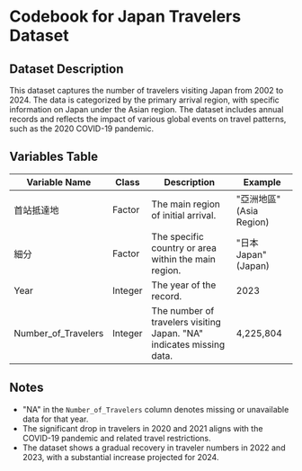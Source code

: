 # Codebook for Japan Travelers Dataset

## Dataset Description
This dataset captures the number of travelers visiting Japan from 2002 to 2024. The data is categorized by the primary arrival region, with specific information on Japan under the Asian region. The dataset includes annual records and reflects the impact of various global events on travel patterns, such as the 2020 COVID-19 pandemic.

## Variables Table
| Variable Name       | Class   | Description                                                         | Example                    |
|---------------------|---------|---------------------------------------------------------------------|----------------------------|
| 首站抵達地         | Factor  | The main region of initial arrival.                                  | "亞洲地區" (Asia Region)   |
| 細分             | Factor  | The specific country or area within the main region.                  | "日本Japan" (Japan) |
| Year                | Integer | The year of the record.                                             | 2023                       |
| Number_of_Travelers | Integer | The number of travelers visiting Japan. "NA" indicates missing data. | 4,225,804                  |

## Notes
- "NA" in the `Number_of_Travelers` column denotes missing or unavailable data for that year.
- The significant drop in travelers in 2020 and 2021 aligns with the COVID-19 pandemic and related travel restrictions.
- The dataset shows a gradual recovery in traveler numbers in 2022 and 2023, with a substantial increase projected for 2024.


